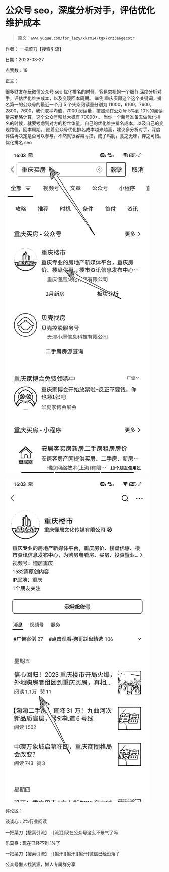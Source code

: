 # 公众号 seo，深度分析对手，评估优化维护成本

> 原文：[`www.yuque.com/for_lazy/xkrm14/tgx7xrz3a6gecotr`](https://www.yuque.com/for_lazy/xkrm14/tgx7xrz3a6gecotr)



作者： 一把菜刀【搜索引流】



日期：2023-03-27



点赞数：18



正文：



很多财友在玩微信公众号 seo 优化排名的时候，容易忽视的一个细节:深度分析对手，评估优化维护成本，以及变现回本周期。 举例:重庆买房这个这个关键词，排名第一的公众号的最近一个月 5 个头条阅读量分别为 11000，6100，7600，2800，7600，我们取平均值，7000 阅读量，按照现在公众号 5%到 10%的阅读量来粗略计算，这个公众号粉丝大概有 70000+。 当你一个新号准备去做优化排名的时候，就要考虑到对方的粉丝体量，自己的优化维护排名成本，以及自己的变现路径，回本周期。 随着公众号优化排名成本越来越高，建议多分析对手，深度评估再决定是否可以参与。不然就很容易亏损，成了鸡肋，食之无味，弃之可惜。 优化排名 seo



![](img/bb4f15e0ac3018d073eccc5a0b4554f6.png)



![](img/551c931e23f8bfdf75e18fcbb577dc70.png)



评论区：



谈谈心 : 2%行业阅读



一把菜刀【搜索引流】 : [流泪]现在公众号这么不景气了吗



乐莫泰 : 现在已经不到 1%了



一把菜刀【搜索引流】 : [擦汗][擦汗][擦汗]微信已经没落了



公众号懒人找资源，懒人专属群分享

